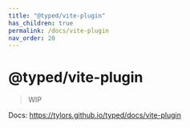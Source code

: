 ```yaml
---
title: "@typed/vite-plugin"
has_children: true
permalink: /docs/vite-plugin
nav_order: 20
---
```


# @typed/vite-plugin

> WIP

Docs: https://tylors.github.io/typed/docs/vite-plugin

